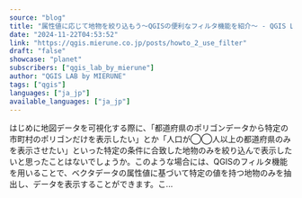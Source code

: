 ```yaml
---
source: "blog"
title: "属性値に応じて地物を絞り込もう〜QGISの便利なフィルタ機能を紹介〜 - QGIS LAB by MIERUNE"
date: "2024-11-22T04:53:52"
link: "https://qgis.mierune.co.jp/posts/howto_2_use_filter"
draft: "false"
showcase: "planet"
subscribers: ["qgis_lab_by_mierune"]
author: "QGIS LAB by MIERUNE"
tags: ["qgis"]
languages: ["ja_jp"]
available_languages: ["ja_jp"]
---
```


はじめに地図データを可視化する際に、「都道府県のポリゴンデータから特定の市町村のポリゴンだけを表示したい」とか「人口が◯◯人以上の都道府県のみを表示させたい」といった特定の条件に合致した地物のみを絞り込んで表示したいと思ったことはないでしょうか。このような場合には、QGISのフィルタ機能を用いることで、ベクタデータの属性値に基づいて特定の値を持つ地物のみを抽出し、データを表示することができます。こ...
